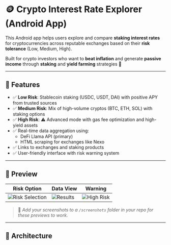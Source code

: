 # 🪙 Crypto Interest Rate Explorer (Android App)

This Android app helps users explore and compare **staking interest rates** for cryptocurrencies across reputable exchanges based on their **risk tolerance** (Low, Medium, High).

Built for crypto investors who want to **beat inflation** and generate **passive income** through **staking** and **yield farming** strategies 💸

---

## 🚀 Features

- ✅ **Low Risk**: Stablecoin staking (USDC, USDT, DAI) with positive APY from trusted sources
- ✅ **Medium Risk**: Mix of high-volume cryptos (BTC, ETH, SOL) with staking options
- ✅ **High Risk**: ⚠️ Advanced mode with gas fee optimization and high-yield assets
- ✅ Real-time data aggregation using:
  - DeFi Llama API (primary)
  - HTML scraping for exchanges like Nexo
- ✅ Links to exchanges and staking products
- ✅ User-friendly interface with risk warning system

---

## 🎥 Preview

| Risk Option | Data View | Warning |
|-------------|-----------|---------|
| ![Risk Selection](screenshots/risk_options.png) | ![Results](screenshots/staking_data.png) | ![High Risk](screenshots/high_risk_warning.png) |

> 📸 *Add your screenshots to a `/screenshots` folder in your repo for these previews to work.*

---

## 🧱 Architecture

